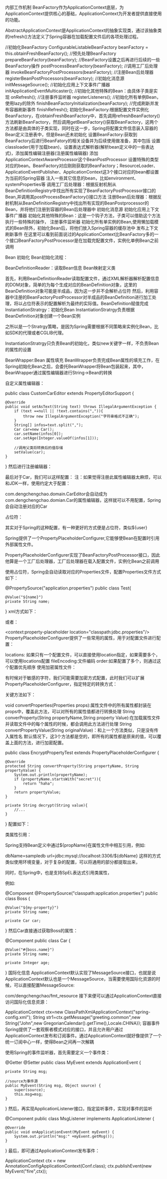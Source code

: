 内部工作机制
BeanFactory作为ApplicationContext底层，为ApplicationContext提供核心的基础，ApplicationContext为开发者提供直接使用的功能。

AbstractApplicationContext是ApplicationContext的抽象实现类，通过该抽象类的refresh()方法定义了Spring容器在加载配置文件后的各项处理过程。

//初始化BeanFactory
ConfigurableListableBeanFactory beanFactory = this.obtainFreshBeanFactory();
//预先处理BeanFactory
prepareBeanFactory(beanFactory);
//BeanFactory设置之后再进行后续的一些BeanFactory操作
postProcessBeanFactory(beanFactory);
//调用工厂后处理器
invokeBeanFactoryPostProcessors(beanFactory);
//注册Bean后处理器
registerBeanPostProcessors(beanFactory);
//初始化消息源
initMessageSource();
//初始化应用上下文事件广播器
initApplicationEventMulticaster();
//初始化其他特殊的Bean：由具体子类是实现
onRefresh();
//注册事件监听器
registerListeners();
//初始化所有单例Bean，使用lazy的除外
finishBeanFactoryInitialization(beanFactory);
//完成刷新并发布容器刷新事件
finishRefresh();
初始化BeanFactory:根据配置文件实例化BeanFactory，在obtainFreshBeanFactory中，首先调用refreshBeanFactory()方法刷新BeanFactory，然后调用getBeanFactory()获取BeanFactory，这两个方法都是由具体的子类实现，同时在这一步，Spring将配置文件信息装入容器的Bean定义注册表中，但是Bean还未初始化
设置BeanFactory:获取到BeanFactory后进行BeanFatory的相关设备并为后续使用做准备，其中包括
设置classloader(用于加载bean)，设置表达式解析器(解析bean定义中的一些表达式)，添加属性编辑注册器(注册属性编辑器)
添加ApplicationContextAwareProcessor这个BeanPostProcessor
设置特殊的类型对应的bean。BeanFactory对应刚刚获取的BeanFactory；ResourceLoader、ApplicationEventPublisher、ApplicationContext这3个接口对应的bean都设置为当前的Spring容器
注入一些其它信息的bean，比如environment、systemProperties等
调用工厂后处理器：根据反射机制从BeanDefinitionRegistry中找出所有实现了BeanFactoryPostProcessor接口的Bean,并调用其postProcessBeanFactory()接口方法
注册Bean后处理器：根据反射机制从BeanDefinitionRegistry中找出所有实现的BeanPostprocessor的Bean，并将他们注册到容器的Bean后处理器中
初始化消息源
初始化应用上下文事件广播器
初始化其他特殊的Bean：这是一个钩子方法，子类可以借助这个方法执行一些特殊的操作，
注册事件监听器
初始化所有单实例的Bean,使用懒加载模式的Bean除外，初始化Bean后，将他们放入Spring容器的缓存池中
发布上下文刷新事件
在这里可以看到前面说过的ApplicationContext比BeanFactory多的一个接口BeanFactoryPostProcessor是在加载完配置文件，实例化单例Bean之前调用

Bean 初始化
Bean初始化流程：

BeanDefinitionReader：读取Bean信息
Bean映射定义类

首先，利用BeanDefinitionReader读取配置文件，通过XML解析器解析配置信息的DOM对象，简单的为每个<bean>生成对应的BeanDefinition对象，这里的BeanDefinition对象可能是半成品，因为这一步并不会解析占位符
然后，利用容器中注册的BeanFactoryPostProcessor对半成品的BeanDefinition进行加工处理，将以占位符表示的配置解析为最终的实际值。BeanDefinition赋值完成
InstantiationStratrgy：初始化Bean
InstantiationStratrgy负责根据BeanDefinition对象创建一个Bean实例

之所以是一个Stratrgy策略，是因为Spring需要根据不同策略来实例化Bean，比如SDK的代理或者CGLIB代理。

InstantiationStratrgy只负责Bean的初始化，类似new关键字一样，不负责Bean的属性的设置

BeanWrapper:Bean 属性填充
BeanWrapper负责完成Bean属性的填充工作，在Spring初始化Bean之后，会委托BeanWrapper将Bean包装起来，其中，BeanWrapper通过属性编辑器进行String->Bean的转换

自定义属性编辑器：

public class CustomCarEditor extends PropertyEditorSupport {

    @Override
    public void setAsText(String text) throws IllegalArgumentException {
        if (text ==null || !text.contains(",")){
            throw new IllegalArgumentException("字符串格式不正确");
        }
        String[] infos=text.split(",");
        Car car=new Car();
        car.setName(infos[0]);
        car.setAge(Integer.valueOf(infos[1]));

        //调用父类将转换后的值存储
        setValue(car);
    }
}
然后进行注册编辑器：

<bean class="org.springframework.beans.factory.config.CustomEditorConfigurer">
    <property name="customEditors">
        <map>
            <entry key="com.dengchengchao.springtest.domain.Car" value="com.dengchengchao.springtest.protiest.CustomCarEditor"/>
        </map>
    </property>
</bean>
最后对于Car，我们可以这样配置：

<bean id="boss" class="com.dengchengchao.springtest.domain.Boss">
    <property name="car" value="dcc,18"/>
</bean>
注：如果觉得注册此属性编辑器太麻烦，可以和JDK一样，使用约定大于配置：

com.dengchengchao.domain.CarEditor会自动成为com.dengchengchao.domian.Car的属性编辑器，这样就可以不用配置，Spring会自动注册对应的Car

占位符：

其实对于Spring的这种配置，有一种更好的方式便是占位符，类似${user}

Spring提供了一个PropertyPlaceholderConfigurer,它能够使Bean在配置时引用外部属性文件。

PropertyPlaceholderConfigurer实现了BeanFactoryPostProcessor接口，因此他算是一个工厂后处理器，工厂后处理器在载入配置文件，实例化Bean之前调用

使用占位符，Spring会自动读取对应的Properties文件，配置Properties文件方式如下：

@PropertySource("application.properties")
public class Test{
    
    @Value("${name}")
    private String name;
}
xml方式如下：

<bean class="org.springframework.beans.factory.config.PropertyPlaceholderConfigurer"
      p:location="classpath:jdbc.properties"
      p:fileEncoding="utf-8"/>
或者：

  <context:property-placeholder location="classpath:jdbc.properties"/>
PropertyPlaceholderConfigurer提供了一些常用的属性，用于对配置文件进行配置：

locations: 如果只有一个配置文件，可以直接使用location指定，如果需要多个，可以使用locations配置
fileEncoding:文件编码
order:如果配置了多个，则通过这个配置优先顺序
使用加密属性文件：

有时候对于敏感的字符，我们可能需要加密方式配置，此时我们可以扩展PropertyPlaceholderConfigurer，指定特定的转换方式：

关键方法如下：

void convertProperties(Properties props):属性文件中的所有属性都封装在props中，覆盖此方法，可以对所有的属性值都进行转换处理
String converProperty(String propertyName,String property Value):在加载属性文件并读取文件中的每个属性的时候，都会调用此方法进行处理
String convertPropertyValue(String originalValue)：和上一个方法类似，只是没有传入属性名
默认情况下，这3个方法都是空的，即所有的属性都是原来的值，可以覆盖上面的方法，进行加密配置。

public class EncryptPropertyTest extends PropertyPlaceholderConfigurer {

    @Override
    protected String convertProperty(String propertyName, String propertyValue) {
        System.out.println(propertyName);
        if (propertyName.startsWith("secret")){
            return "haha";
        }
        return propertyValue;
    }

    private String decrypt(String value){
        //...
    }
}
配置如下：

 <bean class="com.dengchengchao.springtest.domain.EncryptPropertyTest"
       p:location="classpath:application.properties"
       p:fileEncoding="utf-8"/>
类属性引用：

Spring支持Bean定义中通过${propName}在属性文件中相互引用，例如:

dbName=sampledb
url=jdbc:mysql://localhost:3306/${dbName}
这样的方式类似使用环境变量，对于复杂的配置，可以将通用的部分都提取出来，

同时，在Spring中，也是支持SpEL表达式引用类属性，

例如:

@Component
@PropertySource("classpath:application.properties")
public class Boss {

    @Value("${my-property}")
    private String name;

    private Car car;
}
然后Car直接通过获取Boss的属性：

@Component
public class Car {

    @Value("#{boss.name}")
    private String name;

    private Integer age;
}
国际化信息
ApplicationContext默认实现了MessageSource接口，也就是说ApplicationContext默认也是一个MessageSource，当需要使用国际化资源的时候，可以直接配置MessageSource:

<!--注册资源Bean,其Bean名称只能为messageSource-->
<bean id="messageSource" class="org.springframework.context.support.ResourceBundleMessageSource">
    <property name="basenames">
        <list>
            <value>com/dengchengchao/fmt_resource</value>
        </list>
    </property>
</bean>
接下来便可以通过ApplicationContext直接访问国际化信息资源：

ApplicationContext ctx=new ClassPathXmlApplicationContext("spring-config.xml");
String str1=ctx.getMessage("greeting.common",new String{"John",new GregorianCalendar().getTime(),Locale.CHINA});
容器事件
Spring提供了一套观察者模式对应的接口，并且允许用户通过ApplicationContext发布和订阅事件。通过ApplicationContext就好像提供了一个统一订阅中心一样，使得Bean之间再一次解耦

使用Spring的事件监听器，首先需要定义一个事件类：

@Getter
@Setter
public class MyEvent extends ApplicationEvent {

    private String msg;
    
    //source为事件源
    public MyEvent(String msg, Object source) {
        super(source);
        this.msg=msg;
    }
}
然后，再实现ApplicationListener接口，指定监听事件，实现对事件的监听

@Component
public class MsgListener implements ApplicationListener<MyEvent> {

    @Override
    public void onApplicationEvent(MyEvent myEvent) {
        System.out.println("msg:" +myEvent.getMsg());
    }
}
最后，即可通过ApplicationContext发布事件：

ApplicationContext ctx = new AnnotationConfigApplicationContext(Conf.class);
ctx.publishEvent(new MyEvent("fire",ctx));